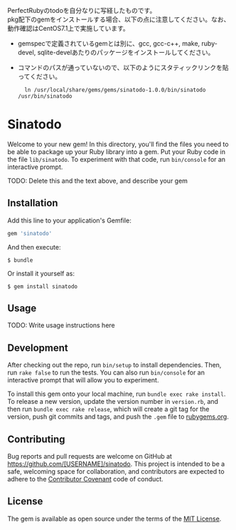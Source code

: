 PerfectRubyのtodoを自分なりに写経したものです。  
pkg配下のgemをインストールする場合、以下の点に注意してください。なお、動作確認はCentOS7.1上で実施しています。  

- gemspecで定義されているgemとは別に、gcc, gcc-c++, make, ruby-devel, sqlite-develあたりのパッケージをインストールしてください。  
- コマンドのパスが通っていないので、以下のようにスタティックリンクを貼ってください。

		ln /usr/local/share/gems/gems/sinatodo-1.0.0/bin/sinatodo /usr/bin/sinatodo

# Sinatodo

Welcome to your new gem! In this directory, you'll find the files you need to be able to package up your Ruby library into a gem. Put your Ruby code in the file `lib/sinatodo`. To experiment with that code, run `bin/console` for an interactive prompt.

TODO: Delete this and the text above, and describe your gem

## Installation

Add this line to your application's Gemfile:

```ruby
gem 'sinatodo'
```

And then execute:

    $ bundle

Or install it yourself as:

    $ gem install sinatodo

## Usage

TODO: Write usage instructions here

## Development

After checking out the repo, run `bin/setup` to install dependencies. Then, run `rake false` to run the tests. You can also run `bin/console` for an interactive prompt that will allow you to experiment.

To install this gem onto your local machine, run `bundle exec rake install`. To release a new version, update the version number in `version.rb`, and then run `bundle exec rake release`, which will create a git tag for the version, push git commits and tags, and push the `.gem` file to [rubygems.org](https://rubygems.org).

## Contributing

Bug reports and pull requests are welcome on GitHub at https://github.com/[USERNAME]/sinatodo. This project is intended to be a safe, welcoming space for collaboration, and contributors are expected to adhere to the [Contributor Covenant](contributor-covenant.org) code of conduct.


## License

The gem is available as open source under the terms of the [MIT License](http://opensource.org/licenses/MIT).


